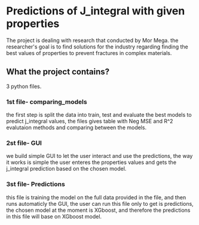 # Predictions of J_integral with given properties

The project is dealing with research that conducted by Mor Mega.
the researcher's goal is to find solutions for the industry regarding
finding the best values of properties to prevent fractures in complex materials. 

## What the project contains?
3 python files.
### 1st file- comparing_models
the first step is split the data into train, test and evaluate the best models to predict j_integral values,
the files gives table with Neg MSE and R^2 evalutaion methods and comparing between the models.
### 2st file- GUI
we build simple GUI to let the user interact and use the predictions, the way it works
is simple the user enteres the properties values and gets the j_integral prediction
based on the chosen model.
### 3st file- Predictions
this file is training the model on the full data provided in the file,
and then runs automaticly the GUI, the user can run this file only
to get is predictions, the chosen model at the moment is XGboost,
and therefore the predictions in this file will base on XGboost model.

